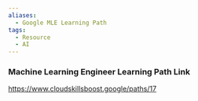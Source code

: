 ```yaml
---
aliases:
  - Google MLE Learning Path
tags:
  - Resource
  - AI
---
```



### Machine Learning Engineer Learning Path Link
https://www.cloudskillsboost.google/paths/17